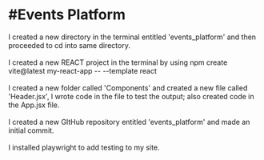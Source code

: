<h1>#Events Platform</h1>

I created a new directory in the terminal entitled 'events_platform' and then proceeded to cd into same directory. </br></br>
I created a new REACT project in the terminal by using npm create vite@latest my-react-app -- --template react
</br></br>
I created a new folder called 'Components' and created a new file called 'Header.jsx', I wrote code in the file to test the output; also created code in the App.jsx file.</br></br>
I created a new GItHub repository entitled 'events_platform' and made an initial commit.</br></br>
I installed playwright to add testing to my site.
